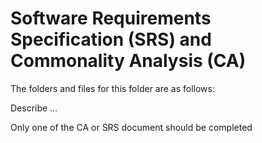 # Software Requirements Specification (SRS) and Commonality Analysis (CA)

<The SRS is for a single product.  The CA is for a family of related 
products>

The folders and files for this folder are as follows:

Describe ...

Only one of the CA or SRS document should be completed
